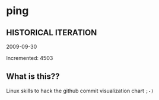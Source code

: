 # ping

## HISTORICAL ITERATION
2009-09-30

Incremented: 4503

## What is this?? 
Linux skills to hack the github commit visualization chart `;-)`
